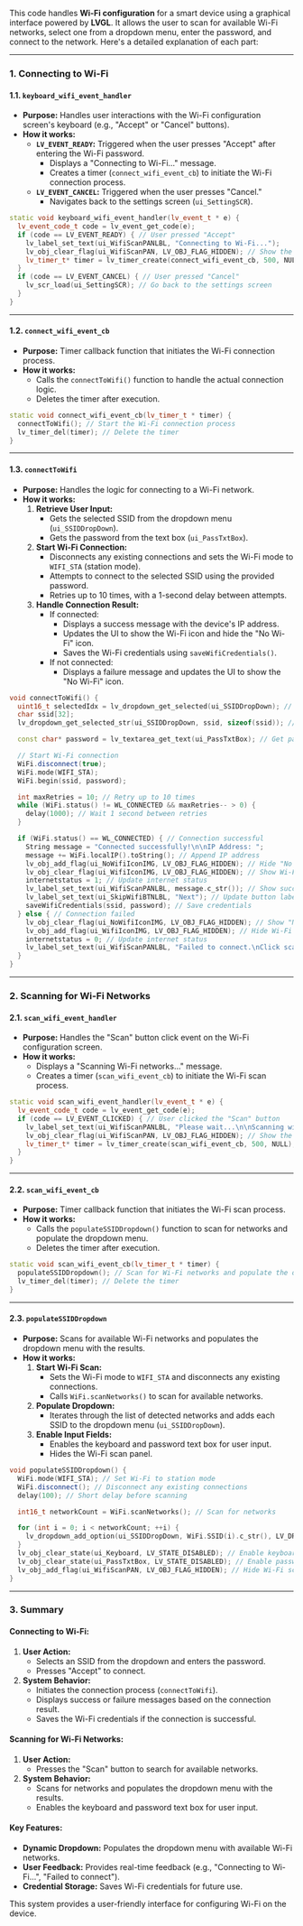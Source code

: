 This code handles **Wi-Fi configuration** for a smart device using a graphical interface powered by **LVGL**. It allows the user to scan for available Wi-Fi networks, select one from a dropdown menu, enter the password, and connect to the network. Here's a detailed explanation of each part:

---

### **1. Connecting to Wi-Fi**

#### **1.1. `keyboard_wifi_event_handler`**
- **Purpose:** Handles user interactions with the Wi-Fi configuration screen's keyboard (e.g., "Accept" or "Cancel" buttons).
- **How it works:**
  - **`LV_EVENT_READY`:** Triggered when the user presses "Accept" after entering the Wi-Fi password.
    - Displays a "Connecting to Wi-Fi..." message.
    - Creates a timer (`connect_wifi_event_cb`) to initiate the Wi-Fi connection process.
  - **`LV_EVENT_CANCEL`:** Triggered when the user presses "Cancel."
    - Navigates back to the settings screen (`ui_SettingSCR`).

```cpp
static void keyboard_wifi_event_handler(lv_event_t * e) {
  lv_event_code_t code = lv_event_get_code(e);
  if (code == LV_EVENT_READY) { // User pressed "Accept"
    lv_label_set_text(ui_WifiScanPANLBL, "Connecting to Wi-Fi...");
    lv_obj_clear_flag(ui_WifiScanPAN, LV_OBJ_FLAG_HIDDEN); // Show the Wi-Fi scan panel
    lv_timer_t* timer = lv_timer_create(connect_wifi_event_cb, 500, NULL); // Start connection timer
  }
  if (code == LV_EVENT_CANCEL) { // User pressed "Cancel"
    lv_scr_load(ui_SettingSCR); // Go back to the settings screen
  }
}
```

---

#### **1.2. `connect_wifi_event_cb`**
- **Purpose:** Timer callback function that initiates the Wi-Fi connection process.
- **How it works:**
  - Calls the `connectToWifi()` function to handle the actual connection logic.
  - Deletes the timer after execution.

```cpp
static void connect_wifi_event_cb(lv_timer_t * timer) {
  connectToWifi(); // Start the Wi-Fi connection process
  lv_timer_del(timer); // Delete the timer
}
```

---

#### **1.3. `connectToWifi`**
- **Purpose:** Handles the logic for connecting to a Wi-Fi network.
- **How it works:**
  1. **Retrieve User Input:**
     - Gets the selected SSID from the dropdown menu (`ui_SSIDDropDown`).
     - Gets the password from the text box (`ui_PassTxtBox`).
  2. **Start Wi-Fi Connection:**
     - Disconnects any existing connections and sets the Wi-Fi mode to `WIFI_STA` (station mode).
     - Attempts to connect to the selected SSID using the provided password.
     - Retries up to 10 times, with a 1-second delay between attempts.
  3. **Handle Connection Result:**
     - If connected:
       - Displays a success message with the device's IP address.
       - Updates the UI to show the Wi-Fi icon and hide the "No Wi-Fi" icon.
       - Saves the Wi-Fi credentials using `saveWifiCredentials()`.
     - If not connected:
       - Displays a failure message and updates the UI to show the "No Wi-Fi" icon.

```cpp
void connectToWifi() {
  uint16_t selectedIdx = lv_dropdown_get_selected(ui_SSIDDropDown); // Get selected SSID index
  char ssid[32];
  lv_dropdown_get_selected_str(ui_SSIDDropDown, ssid, sizeof(ssid)); // Get SSID string

  const char* password = lv_textarea_get_text(ui_PassTxtBox); // Get password from text box

  // Start Wi-Fi connection
  WiFi.disconnect(true);
  WiFi.mode(WIFI_STA);
  WiFi.begin(ssid, password);

  int maxRetries = 10; // Retry up to 10 times
  while (WiFi.status() != WL_CONNECTED && maxRetries-- > 0) {
    delay(1000); // Wait 1 second between retries
  }

  if (WiFi.status() == WL_CONNECTED) { // Connection successful
    String message = "Connected successfully!\n\nIP Address: ";
    message += WiFi.localIP().toString(); // Append IP address
    lv_obj_add_flag(ui_NoWifiIconIMG, LV_OBJ_FLAG_HIDDEN); // Hide "No Wi-Fi" icon
    lv_obj_clear_flag(ui_WifiIconIMG, LV_OBJ_FLAG_HIDDEN); // Show Wi-Fi icon
    internetstatus = 1; // Update internet status
    lv_label_set_text(ui_WifiScanPANLBL, message.c_str()); // Show success message
    lv_label_set_text(ui_SkipWifiBTNLBL, "Next"); // Update button label
    saveWifiCredentials(ssid, password); // Save credentials
  } else { // Connection failed
    lv_obj_clear_flag(ui_NoWifiIconIMG, LV_OBJ_FLAG_HIDDEN); // Show "No Wi-Fi" icon
    lv_obj_add_flag(ui_WifiIconIMG, LV_OBJ_FLAG_HIDDEN); // Hide Wi-Fi icon
    internetstatus = 0; // Update internet status
    lv_label_set_text(ui_WifiScanPANLBL, "Failed to connect.\nClick scan to try again."); // Show failure message
  }
}
```

---

### **2. Scanning for Wi-Fi Networks**

#### **2.1. `scan_wifi_event_handler`**
- **Purpose:** Handles the "Scan" button click event on the Wi-Fi configuration screen.
- **How it works:**
  - Displays a "Scanning Wi-Fi networks..." message.
  - Creates a timer (`scan_wifi_event_cb`) to initiate the Wi-Fi scan process.

```cpp
static void scan_wifi_event_handler(lv_event_t * e) {
  lv_event_code_t code = lv_event_get_code(e);
  if (code == LV_EVENT_CLICKED) { // User clicked the "Scan" button
    lv_label_set_text(ui_WifiScanPANLBL, "Please wait...\n\nScanning wifi networks\nin progress");
    lv_obj_clear_flag(ui_WifiScanPAN, LV_OBJ_FLAG_HIDDEN); // Show the Wi-Fi scan panel
    lv_timer_t* timer = lv_timer_create(scan_wifi_event_cb, 500, NULL); // Start scan timer
  }
}
```

---

#### **2.2. `scan_wifi_event_cb`**
- **Purpose:** Timer callback function that initiates the Wi-Fi scan process.
- **How it works:**
  - Calls the `populateSSIDDropdown()` function to scan for networks and populate the dropdown menu.
  - Deletes the timer after execution.

```cpp
static void scan_wifi_event_cb(lv_timer_t * timer) {
  populateSSIDDropdown(); // Scan for Wi-Fi networks and populate the dropdown
  lv_timer_del(timer); // Delete the timer
}
```

---

#### **2.3. `populateSSIDDropdown`**
- **Purpose:** Scans for available Wi-Fi networks and populates the dropdown menu with the results.
- **How it works:**
  1. **Start Wi-Fi Scan:**
     - Sets the Wi-Fi mode to `WIFI_STA` and disconnects any existing connections.
     - Calls `WiFi.scanNetworks()` to scan for available networks.
  2. **Populate Dropdown:**
     - Iterates through the list of detected networks and adds each SSID to the dropdown menu (`ui_SSIDDropDown`).
  3. **Enable Input Fields:**
     - Enables the keyboard and password text box for user input.
     - Hides the Wi-Fi scan panel.

```cpp
void populateSSIDDropdown() {
  WiFi.mode(WIFI_STA); // Set Wi-Fi to station mode
  WiFi.disconnect(); // Disconnect any existing connections
  delay(100); // Short delay before scanning

  int16_t networkCount = WiFi.scanNetworks(); // Scan for networks

  for (int i = 0; i < networkCount; ++i) {
    lv_dropdown_add_option(ui_SSIDDropDown, WiFi.SSID(i).c_str(), LV_DROPDOWN_POS_LAST); // Add SSID to dropdown
  }
  lv_obj_clear_state(ui_Keyboard, LV_STATE_DISABLED); // Enable keyboard
  lv_obj_clear_state(ui_PassTxtBox, LV_STATE_DISABLED); // Enable password text box
  lv_obj_add_flag(ui_WifiScanPAN, LV_OBJ_FLAG_HIDDEN); // Hide Wi-Fi scan panel
}
```

---

### **3. Summary**

#### **Connecting to Wi-Fi:**
1. **User Action:**
   - Selects an SSID from the dropdown and enters the password.
   - Presses "Accept" to connect.
2. **System Behavior:**
   - Initiates the connection process (`connectToWifi`).
   - Displays success or failure messages based on the connection result.
   - Saves the Wi-Fi credentials if the connection is successful.

#### **Scanning for Wi-Fi Networks:**
1. **User Action:**
   - Presses the "Scan" button to search for available networks.
2. **System Behavior:**
   - Scans for networks and populates the dropdown menu with the results.
   - Enables the keyboard and password text box for user input.

#### **Key Features:**
- **Dynamic Dropdown:** Populates the dropdown menu with available Wi-Fi networks.
- **User Feedback:** Provides real-time feedback (e.g., "Connecting to Wi-Fi...", "Failed to connect").
- **Credential Storage:** Saves Wi-Fi credentials for future use.

This system provides a user-friendly interface for configuring Wi-Fi on the device.
